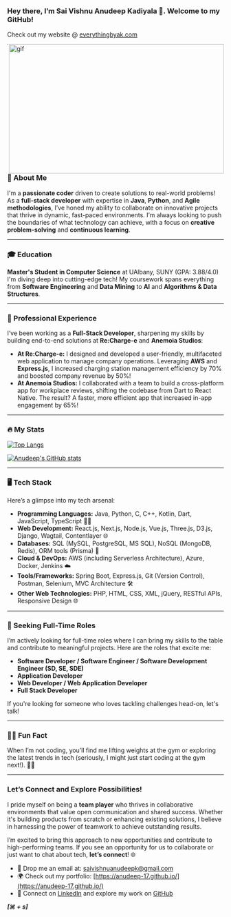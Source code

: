 ### Hey there, I’m Sai Vishnu Anudeep Kadiyala 👋. Welcome to my GitHub!  
Check out my website @ [everythingbyak.com](https://www.everythingbyak.com/)

<p><img align="right" alt="gif" src="output-onlinegiftools.gif" width="500px" height="300px"/></p>

---

### 🌟 About Me  
I'm a **passionate coder** driven to create solutions to real-world problems! As a **full-stack developer** with expertise in **Java**, **Python**, and **Agile methodologies**, I’ve honed my ability to collaborate on innovative projects that thrive in dynamic, fast-paced environments. I’m always looking to push the boundaries of what technology can achieve, with a focus on **creative problem-solving** and **continuous learning**.

---

### 🎓 Education  
**Master's Student in Computer Science** at UAlbany, SUNY (GPA: 3.88/4.0)  
I'm diving deep into cutting-edge tech! My coursework spans everything from **Software Engineering** and **Data Mining** to **AI** and **Algorithms & Data Structures**.

---

### 💼 Professional Experience  
I’ve been working as a **Full-Stack Developer**, sharpening my skills by building end-to-end solutions at **Re:Charge-e** and **Anemoia Studios**:  
- **At Re:Charge-e:** I designed and developed a user-friendly, multifaceted web application to manage company operations. Leveraging **AWS** and **Express.js**, I increased charging station management efficiency by 70% and boosted company revenue by 50%!  
- **At Anemoia Studios:** I collaborated with a team to build a cross-platform app for workplace reviews, shifting the codebase from Dart to React Native. The result? A faster, more efficient app that increased in-app engagement by 65%!

---

### 🔥 My Stats  
[![Top Langs](https://github-readme-stats.vercel.app/api/top-langs/?username=anudeep-17&layout=compact&hide=css,scss,tsql,racket,html&theme=tokyonight)](https://github.com/anuraghazra/github-readme-stats)
 
[![Anudeep's GitHub stats](https://awesome-github-stats.azurewebsites.net/user-stats/anudeep-17?cardType=level-alternate&theme=gotham)](https://github.com/anuraghazra/github-readme-stats)

---

### 🖥️ Tech Stack  
Here’s a glimpse into my tech arsenal:

- **Programming Languages:** Java, Python, C, C++, Kotlin, Dart, JavaScript, TypeScript 🧑‍💻  
- **Web Development:** React.js, Next.js, Node.js, Vue.js, Three.js, D3.js, Django, Wagtail, Contentlayer 🌐  
- **Databases:** SQL (MySQL, PostgreSQL, MS SQL), NoSQL (MongoDB, Redis), ORM tools (Prisma) 💾  
- **Cloud & DevOps:** AWS (including Serverless Architecture), Azure, Docker, Jenkins ☁️  
- **Tools/Frameworks:** Spring Boot, Express.js, Git (Version Control), Postman, Selenium, MVC Architecture 🛠️  
- **Other Web Technologies:** PHP, HTML, CSS, XML, jQuery, RESTful APIs, Responsive Design 🌐

---

### 🚀 Seeking Full-Time Roles  
I’m actively looking for full-time roles where I can bring my skills to the table and contribute to meaningful projects. Here are the roles that excite me:

- **Software Developer / Software Engineer / Software Development Engineer (SD, SE, SDE)**  
- **Application Developer**  
- **Web Developer / Web Application Developer**  
- **Full Stack Developer**

If you're looking for someone who loves tackling challenges head-on, let's talk!

---

### 🏋️‍♂️ Fun Fact  
When I’m not coding, you’ll find me lifting weights at the gym or exploring the latest trends in tech (seriously, I might just start coding at the gym next!). 💪😁

---

### Let’s Connect and Explore Possibilities!  
I pride myself on being a **team player** who thrives in collaborative environments that value open communication and shared success. Whether it's building products from scratch or enhancing existing solutions, I believe in harnessing the power of teamwork to achieve outstanding results.

I’m excited to bring this approach to new opportunities and contribute to high-performing teams. If you see an opportunity for us to collaborate or just want to chat about tech, **let’s connect**! 🌐

- 📧 Drop me an email at: [saivishnuanudeepk@gmail.com](mailto:saivishnuanudeepk@gmail.com)  
- 🌍 Check out my portfolio: [https://anudeep-17.github.io/](https://anudeep-17.github.io/)  
- 💼 Connect on [LinkedIn](https://www.linkedin.com/in/saivishnuanudeepkadiyala/) and explore my work on [GitHub](https://github.com/anudeep-17)

***[⌘ + s]***
